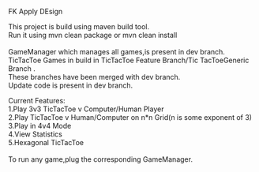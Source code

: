 FK Apply DEsign <br/>

This project is build using maven build tool. <br/>
Run it using mvn clean package or mvn clean install <br/>
 <br/>
GameManager which manages all games,is present in dev branch. <br/>
TicTacToe Games in build in TicTacToe Feature Branch/Tic TacToeGeneric Branch . <br/>
These branches have been merged with dev branch. <br/>
Update code is present in dev branch. <br/>

Current Features: <br/>
1.Play 3v3 TicTacToe v Computer/Human Player <br/>
2.Play TicTacToe v Human/Computer on n*n Grid(n is some exponent of 3) <br/>
3.Play in 4v4 Mode <br/>
4.View Statistics <br/>
5.Hexagonal TicTacToe <br/>
 <br/>
To run any game,plug the corresponding GameManager.
